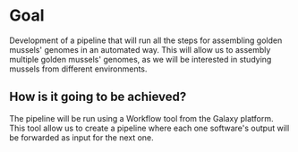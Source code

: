 # Goal
Development of a pipeline that will run all the steps for assembling golden mussels' genomes in an automated way. This will allow us to assembly multiple golden mussels' genomes, as we will be interested in studying mussels from different environments. 

## How is it going to be achieved?
The pipeline will be run using a Workflow tool from the Galaxy platform. This tool allow us to create a pipeline where each one software's output will be forwarded as input for the next one.  
